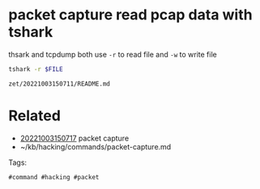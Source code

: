 # packet capture read pcap data with tshark
thsark and tcpdump both use `-r` to read file and `-w` to write file
```bash
tshark -r $FILE
```

` zet/20221003150711/README.md `

# Related

- [20221003150717](/zet/20221003150717/README.md) packet capture
- ~/kb/hacking/commands/packet-capture.md

Tags:

    #command #hacking #packet 
